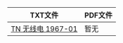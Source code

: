 | TXT文件 | PDF文件 |
| ------- | ------- |
| [TN 无线电 1967-01](TN%20%E6%97%A0%E7%BA%BF%E7%94%B5%201967-01.txt) | 暂无 |
